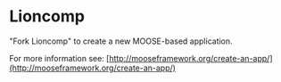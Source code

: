 Lioncomp
=====

"Fork Lioncomp" to create a new MOOSE-based application.

For more information see: [http://mooseframework.org/create-an-app/](http://mooseframework.org/create-an-app/)
